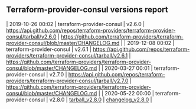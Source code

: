 ## Terraform-provider-consul versions report

| 2019-10-26 00:02 | terraform-provider-consul | v2.6.0 | https://api.github.com/repos/terraform-providers/terraform-provider-consul/tarball/v2.6.0 | https://github.com/terraform-providers/terraform-provider-consul/blob/master/CHANGELOG.md |
| 2019-12-08 00:02 | terraform-provider-consul | v2.6.1 | https://api.github.com/repos/terraform-providers/terraform-provider-consul/tarball/v2.6.1 | https://github.com/terraform-providers/terraform-provider-consul/blob/master/CHANGELOG.md |
| 2020-03-27 00:01 | terraform-provider-consul | v2.7.0 | https://api.github.com/repos/terraform-providers/terraform-provider-consul/tarball/v2.7.0 | https://github.com/terraform-providers/terraform-provider-consul/blob/master/CHANGELOG.md |
| 2020-05-22 00:00 | terraform-provider-consul | v2.8.0 | [tarball_v2.8.0](https://api.github.com/repos/terraform-providers/terraform-provider-consul/tarball/v2.8.0) | [changelog_v2.8.0](https://github.com/terraform-providers/terraform-provider-consul/blob/master/CHANGELOG.md) |
